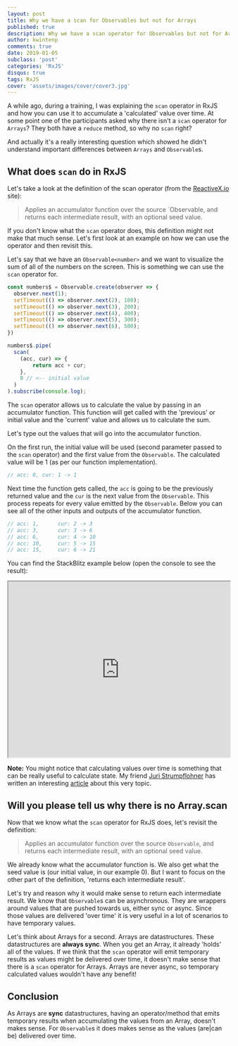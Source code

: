 ```yaml
---
layout: post
title: Why we have a scan for Observables but not for Arrays
published: true
description: Why we have a scan operator for Observables but not for Arrays
author: kwintenp
comments: true
date: 2019-01-05
subclass: 'post'
categories: 'RxJS'
disqus: true
tags: RxJS
cover: 'assets/images/cover/cover3.jpg'
---
```


A while ago, during a training, I was explaining the `scan` operator in RxJS and how you can use it to accumulate a 'calculated' value over time. At some point one of the participants asked why there isn't a `scan` operator for `Arrays`? They both have a `reduce` method, so why no `scan` right?

And actually it's a really interesting question which showed he didn't understand important differences between `Arrays` and `Observable`s.

## What does `scan` do in RxJS

Let's take a look at the definition of the scan operator (from the <a href="http://reactivex.io/rxjs/class/es6/Observable.js~Observable.html#instance-method-scan" target="_blank">ReactiveX.io</a> site):

> Applies an accumulator function over the source `Observable, and returns each intermediate result, with an optional seed value.

If you don't know what the `scan` operator does, this definition might not make that much sense. Let's first look at an example on how we can use the operator and then revisit this.

Let's say that we have an `Observable<number>` and we want to visualize the sum of all of the numbers on the screen. This is something we can use the `scan` operator for.  

```typescript
const numbers$ = Observable.create(observer => {
  observer.next(1);
  setTimeout(() => observer.next(2), 100);
  setTimeout(() => observer.next(3), 200);
  setTimeout(() => observer.next(4), 400);
  setTimeout(() => observer.next(5), 300);
  setTimeout(() => observer.next(6), 500);
})

numbers$.pipe(
  scan(
  	(acc, cur) => {
    	return acc + cur;
  	}, 
  	0 // <-- initial value
  )
).subscribe(console.log);
```

The `scan` operator allows us to calculate the value by passing in an accumulator function. This function will get called with the 'previous' or initial value and the 'current' value and allows us to calculate the sum. 

Let's type out the values that will go into the accumulator function.

On the first run, the initial value will be used (second parameter passed to the `scan` operator) and the first value from the `Observable`. The calculated value will be 1 (as per our function implementation). 

```typescript
// acc: 0, cur: 1 -> 1
```

Next time the function gets called, the `acc` is going to be the previously returned value and the `cur` is the next value from the `Observable`. This process repeats for every value emitted by the `Observable`. Below you can see all of the other inputs and outputs of the accumulator function.

```typescript
// acc: 1, 		cur: 2 -> 3
// acc: 3, 		cur: 3 -> 6
// acc: 6, 		cur: 4 -> 10
// acc: 10, 	cur: 5 -> 15
// acc: 15, 	cur: 6 -> 21
```

You can find the StackBlitz example below (open the console to see the result):

<iframe style="width: 100%; height: 400px" src="https://stackblitz.com/edit/rxjs-ylayki?embed=1&file=index.ts"></iframe>

**Note:** You might notice that calculating values over time is something that can be really useful to calculate state. My friend <a href="https://twitter.com/juristr" target="_blank">Juri Strumpflohner</a> has written an interesting <a href="https://juristr.com/blog/2018/10/simple-state-management-with-scan/" target="_blank">article</a> about this very topic.

## Will you please tell us why there is no Array.scan

Now that we know what the `scan` operator for RxJS does, let's revisit the definition:

> Applies an accumulator function over the source `Observable`, and returns each intermediate result, with an optional seed value.

We already know what the accumulator function is. We also get what the seed value is (our initial value, in our example 0). But I want to focus on the other part of the definition, 'returns each intermediate result'. 

Let's try and reason why it would make sense to return each intermediate result. We know that `Observable`s can be asynchronous. They are wrappers around values that are pushed towards us, either sync or async. Since those values are delivered 'over time' it is very useful in a lot of scenarios to have temporary values.

Let's think about Arrays for a second. Arrays are datastructures. These datastructures are **always sync**. When you get an Array, it already 'holds' all of the values. If we think that the `scan` operator will emit temporary results as values might be delivered over time, it doesn't make sense that there is a `scan` operator for Arrays. Arrays are never async, so temporary calculated values wouldn't have any benefit!

## Conclusion

As Arrays are **sync** datastructures, having an operator/method that emits temporary results when accumulating the values from an Array, doesn't makes sense.
For `Observable`s it does makes sense as the values (are|can be) delivered over time.

















